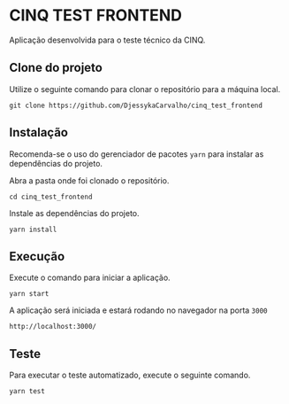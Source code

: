 # CINQ TEST FRONTEND

Aplicação desenvolvida para o teste técnico da CINQ.

## Clone do projeto

Utilize o seguinte comando para clonar o repositório para a máquina local.

```
git clone https://github.com/DjessykaCarvalho/cinq_test_frontend
```

## Instalação

Recomenda-se o uso do gerenciador de pacotes `yarn` para instalar as dependências do projeto.

Abra a pasta onde foi clonado o repositório.

```
cd cinq_test_frontend
```

Instale as dependências do projeto.

```
yarn install
```

## Execução

Execute o comando para iniciar a aplicação.

```
yarn start
```

A aplicação será iniciada e estará rodando no navegador na porta `3000`

```
http://localhost:3000/
```

## Teste

Para executar o teste automatizado, execute o seguinte comando.

```
yarn test
```